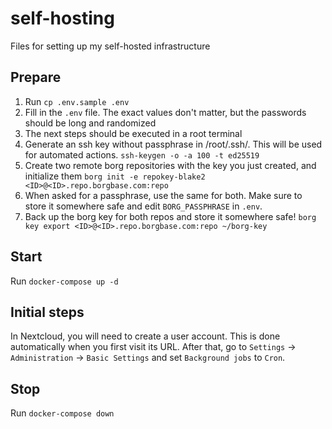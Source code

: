 # self-hosting

Files for setting up my self-hosted infrastructure

## Prepare

1. Run `cp .env.sample .env`
2. Fill in the `.env` file. The exact values don't matter, but the passwords should be long and randomized
3. The next steps should be executed in a root terminal
4. Generate an ssh key without passphrase in /root/.ssh/. This will be used for automated actions. `ssh-keygen -o -a 100 -t ed25519`
5. Create two remote borg repositories with the key you just created, and initialize them `borg init -e repokey-blake2 <ID>@<ID>.repo.borgbase.com:repo`
6. When asked for a passphrase, use the same for both. Make sure to store it somewhere safe and edit `BORG_PASSPHRASE` in `.env`.
7. Back up the borg key for both repos and store it somewhere safe! `borg key export <ID>@<ID>.repo.borgbase.com:repo ~/borg-key`

## Start

Run `docker-compose up -d`

## Initial steps

In Nextcloud, you will need to create a user account. This is done automatically when you first visit its URL.
After that, go to `Settings` -> `Administration` -> `Basic Settings` and set `Background jobs` to `Cron`.

## Stop

Run `docker-compose down`